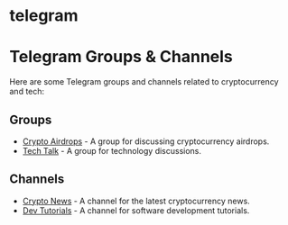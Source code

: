 # telegram

# Telegram Groups & Channels

Here are some Telegram groups and channels related to cryptocurrency and tech:

## Groups
- [Crypto Airdrops](https://t.me/crypto_airdrops) - A group for discussing cryptocurrency airdrops.
- [Tech Talk](https://t.me/tech_talk) - A group for technology discussions.

## Channels
- [Crypto News](https://t.me/crypto_news) - A channel for the latest cryptocurrency news.
- [Dev Tutorials](https://t.me/dev_tutorials) - A channel for software development tutorials.
